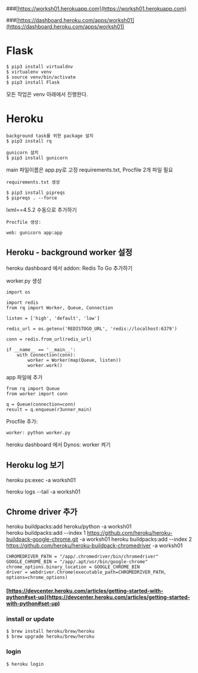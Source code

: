 ###[https://worksh01.herokuapp.com](https://worksh01.herokuapp.com)

###[https://dashboard.heroku.com/apps/worksh01](https://dashboard.heroku.com/apps/worksh01)

# Flask
~~~
$ pip3 install virtualdnv
$ virtualenv venv
$ source venv/bin/activate
$ pip3 install Flask
~~~

모든 작업은 venv 아래에서 진행한다.

# Heroku

~~~
background task를 위한 package 설치
$ pip3 install rq

~~~

~~~
gunicorn 설치
$ pip3 install gunicorn
~~~

main 파일이름은 app.py로 고정
requirements.txt, Procfile 2개 파일 필요

~~~
requirements.txt 생성

$ pip3 install pipreqs
$ pipreqs . --force
~~~
lxml==4.5.2 수동으로 추가하기

~~~
Procfile 생성:

web: gunicorn app:app
~~~

## Heroku - background worker 설정

heroku dashboard 에서 
addon: Redis To Go 추가하기

worker.py 생성
~~~
import os

import redis
from rq import Worker, Queue, Connection

listen = ['high', 'default', 'low']

redis_url = os.getenv('REDISTOGO_URL', 'redis://localhost:6379')

conn = redis.from_url(redis_url)

if __name__ == '__main__':
    with Connection(conn):
        worker = Worker(map(Queue, listen))
        worker.work()
~~~

app 파일에 추가
~~~
from rq import Queue
from worker import conn

q = Queue(connection=conn)
result = q.enqueue(r3unner_main)
~~~
Procfile 추가:

~~~
worker: python worker.py
~~~

heroku dashboard 에서 
Dynos: worker 켜기

## Heroku log 보기

heroku ps:exec -a worksh01

heroku logs --tail -a worksh01

## Chrome driver 추가
heroku buildpacks:add heroku/python -a worksh01  
heroku buildpacks:add --index 1 https://github.com/heroku/heroku-buildpack-google-chrome.git -a worksh01
heroku buildpacks:add --index 2 https://github.com/heroku/heroku-buildpack-chromedriver -a worksh01

~~~
CHROMEDRIVER_PATH = "/app/.chromedriver/bin/chromedriver"
GOOGLE_CHROME_BIN = "/app/.apt/usr/bin/google-chrome"
chrome_options.binary_location = GOOGLE_CHROME_BIN
driver = webdriver.Chrome(executable_path=CHROMEDRIVER_PATH, options=chrome_options)
~~~

#### [https://devcenter.heroku.com/articles/getting-started-with-python#set-up](https://devcenter.heroku.com/articles/getting-started-with-python#set-up)

### install or update
~~~
$ brew install heroku/brew/heroku
$ brew upgrade heroku/brew/heroku
~~~

### login
~~~
$ heroku login
~~~

